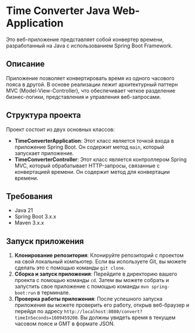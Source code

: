 # Time Converter Java Web-Application

Это веб-приложение представляет собой конвертер времени, разработанный на Java с использованием Spring Boot Framework.

## Описание

Приложение позволяет конвертировать время из одного часового пояса в другой. В основе реализации лежит архитектурный паттерн MVC (Model-View-Controller), что обеспечивает четкое разделение бизнес-логики, представления и управления веб-запросами.

## Структура проекта

Проект состоит из двух основных классов:

- **TimeConverterApplication**: Этот класс является точкой входа в приложение Spring Boot. Он содержит метод `main`, который запускает приложение.
- **TimeConverterController**: Этот класс является контроллером Spring MVC, который обрабатывает HTTP-запросы, связанные с конвертацией времени. Он содержит метод для конвертации времени.

## Требования

- Java 21
- Spring Boot 3.x.x
- Maven 3.x.x

## Запуск приложения

1. **Клонирование репозитория**: Клонируйте репозиторий с проектом на свой локальный компьютер. Если вы используете Git, вы можете сделать это с помощью команды `git clone`.
2. **Сборка и запуск приложения**: Перейдите в директорию вашего проекта с помощью команды `cd`. Затем вы можете собрать и запустить свое приложение с помощью команды `mvn spring-boot:run` в терминале.
3. **Проверка работы приложения**: После успешного запуска приложения вы можете проверить его работу, открыв веб-браузер и перейдя по адресу `http://localhost:8080/convert?timeInSeconds=1609459200`. Вы должны увидеть время в текущем часовом поясе и GMT в формате JSON.

